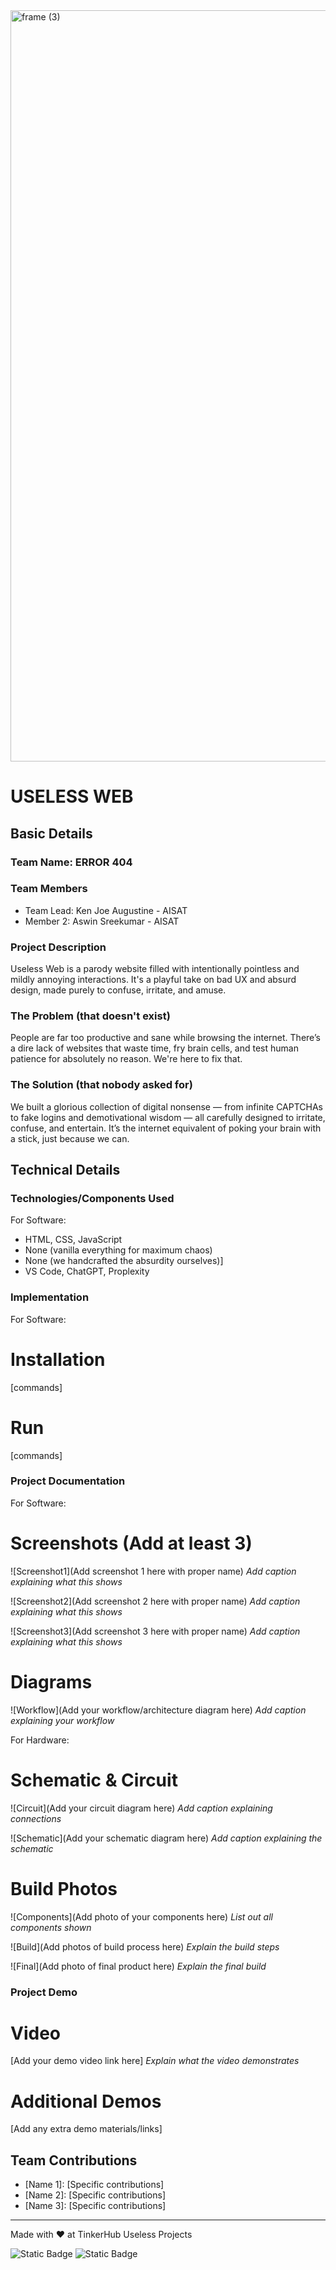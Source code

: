 <img width="3188" height="1202" alt="frame (3)" src="https://github.com/user-attachments/assets/517ad8e9-ad22-457d-9538-a9e62d137cd7" />


# USELESS WEB


## Basic Details
### Team Name: ERROR 404


### Team Members
- Team Lead: Ken Joe Augustine - AISAT
- Member 2: Aswin Sreekumar - AISAT


### Project Description
Useless Web is a parody website filled with intentionally pointless and mildly annoying interactions. It's a playful take on bad UX and absurd design, made purely to confuse, irritate, and amuse.

### The Problem (that doesn't exist)
People are far too productive and sane while browsing the internet. There’s a dire lack of websites that waste time, fry brain cells, and test human patience for absolutely no reason. We're here to fix that.

### The Solution (that nobody asked for)
We built a glorious collection of digital nonsense — from infinite CAPTCHAs to fake logins and demotivational wisdom — all carefully designed to irritate, confuse, and entertain. It’s the internet equivalent of poking your brain with a stick, just because we can.

## Technical Details
### Technologies/Components Used
For Software:
- HTML, CSS, JavaScript
-  None (vanilla everything for maximum chaos)
- None (we handcrafted the absurdity ourselves)]
- VS Code, ChatGPT, Proplexity

### Implementation
For Software:
# Installation
[commands]

# Run
[commands]

### Project Documentation
For Software:

# Screenshots (Add at least 3)
![Screenshot1](Add screenshot 1 here with proper name)
*Add caption explaining what this shows*

![Screenshot2](Add screenshot 2 here with proper name)
*Add caption explaining what this shows*

![Screenshot3](Add screenshot 3 here with proper name)
*Add caption explaining what this shows*

# Diagrams
![Workflow](Add your workflow/architecture diagram here)
*Add caption explaining your workflow*

For Hardware:

# Schematic & Circuit
![Circuit](Add your circuit diagram here)
*Add caption explaining connections*

![Schematic](Add your schematic diagram here)
*Add caption explaining the schematic*

# Build Photos
![Components](Add photo of your components here)
*List out all components shown*

![Build](Add photos of build process here)
*Explain the build steps*

![Final](Add photo of final product here)
*Explain the final build*

### Project Demo
# Video
[Add your demo video link here]
*Explain what the video demonstrates*

# Additional Demos
[Add any extra demo materials/links]

## Team Contributions
- [Name 1]: [Specific contributions]
- [Name 2]: [Specific contributions]
- [Name 3]: [Specific contributions]

---
Made with ❤️ at TinkerHub Useless Projects 

![Static Badge](https://img.shields.io/badge/TinkerHub-24?color=%23000000&link=https%3A%2F%2Fwww.tinkerhub.org%2F)
![Static Badge](https://img.shields.io/badge/UselessProjects--25-25?link=https%3A%2F%2Fwww.tinkerhub.org%2Fevents%2FQ2Q1TQKX6Q%2FUseless%2520Projects)


